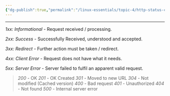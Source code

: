 ```yaml
---
{"dg-publish":true,"permalink":"/linux-essentials/topic-4/http-status-codes/"}
---
```


---
_1xx: Informational_ - Request received / processing.

_2xx: Success_ - Successfully Received, understood and accepted.

_3xx: Redirect_ - Further action must be taken / redirect.

_4xx: Client Error_ - Request does not have what it needs.

_5xx: Server Error_ - Server failed to fulfil an apparent valid request.

>_200_ - OK
>_201_  - OK Created
>_301_ - Moved to new URL
>_304_ - Not modified (Cached version)
>_400_ - Bad request
>_401_ - Unauthorized
>_404_ - Not found
>_500_ - Internal server error

